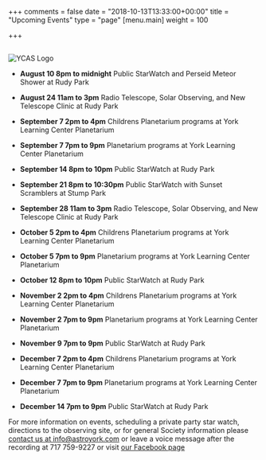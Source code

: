+++
comments = false
date = "2018-10-13T13:33:00+00:00"
title = "Upcoming Events"
type = "page"
[menu.main]
weight = 100

+++

## 
![YCAS Logo](../img/YCAS2018b.jpg "York County Astronomical Society")
* **August 10 8pm to midnight** Public StarWatch and Perseid Meteor Shower at Rudy Park

* **August 24 11am to 3pm** Radio Telescope, Solar Observing, and New Telescope Clinic at Rudy Park

* **September 7 2pm to 4pm** Childrens Planetarium programs at York Learning Center Planetarium

* **September 7 7pm to 9pm** Planetarium programs at York Learning Center Planetarium

* **September 14 8pm to 10pm** Public StarWatch at Rudy Park

* **September 21 8pm to 10:30pm** Public StarWatch with Sunset Scramblers at Stump Park

* **September 28 11am to 3pm** Radio Telescope, Solar Observing, and New Telescope Clinic at Rudy Park

* **October 5 2pm to 4pm** Childrens Planetarium programs at York Learning Center Planetarium

* **October 5 7pm to 9pm** Planetarium programs at York Learning Center Planetarium

* **October 12 8pm to 10pm** Public StarWatch at Rudy Park

* **November 2 2pm to 4pm** Childrens Planetarium programs at York Learning Center Planetarium

* **November 2 7pm to 9pm** Planetarium programs at York Learning Center Planetarium

* **November 9 7pm to 9pm** Public StarWatch at Rudy Park

* **December 7 2pm to 4pm** Childrens Planetarium programs at York Learning Center Planetarium

* **December 7 7pm to 9pm** Planetarium programs at York Learning Center Planetarium

* **December 14 7pm to 9pm** Public StarWatch at Rudy Park

For more information on events, scheduling a private party star watch, directions to the observing site, or for general Society information please [contact us at info@astroyork.com](info@astroyork.com) or leave a voice message after the recording at 717 759-9227 or visit [our Facebook page](https://www.facebook.com/astroyork)

